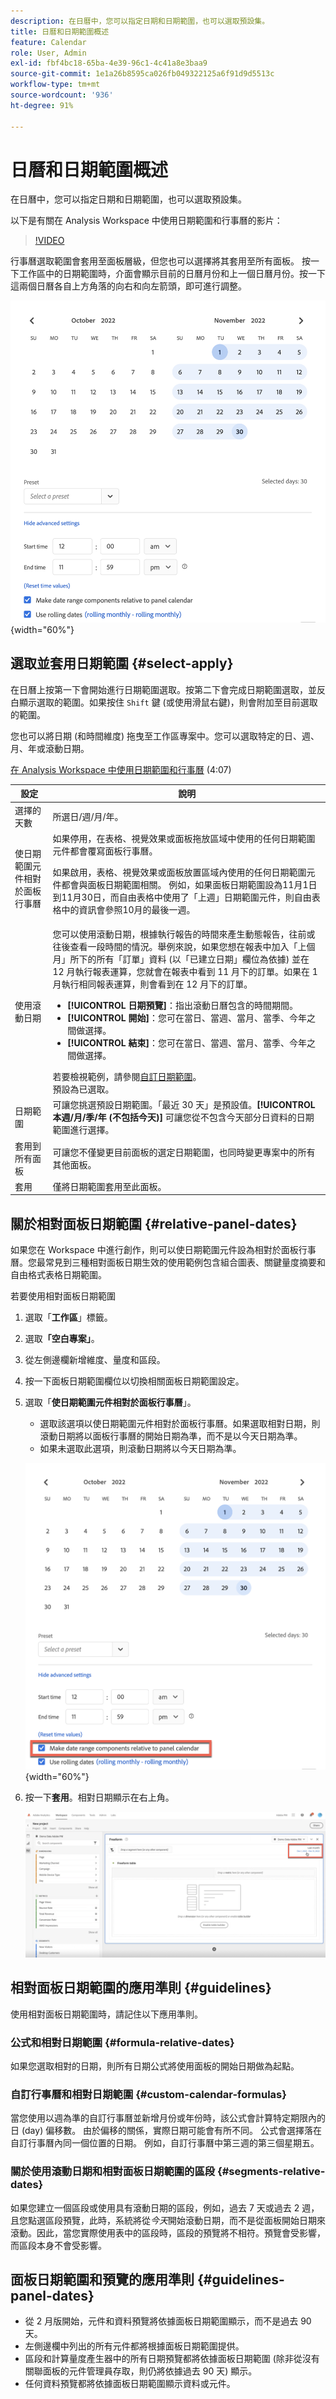 ```yaml
---
description: 在日曆中，您可以指定日期和日期範圍，也可以選取預設集。
title: 日曆和日期範圍概述
feature: Calendar
role: User, Admin
exl-id: fbf4bc18-65ba-4e39-96c1-4c41a8e3baa9
source-git-commit: 1e1a26b8595ca026fb049322125a6f91d9d5513c
workflow-type: tm+mt
source-wordcount: '936'
ht-degree: 91%

---
```


# 日曆和日期範圍概述

在日曆中，您可以指定日期和日期範圍，也可以選取預設集。

以下是有關在 Analysis Workspace 中使用日期範圍和行事曆的影片：

>[!VIDEO](https://video.tv.adobe.com/v/23973/?quality=12)

行事曆選取範圍會套用至面板層級，但您也可以選擇將其套用至所有面板。 按一下工作區中的日期範圍時，介面會顯示目前的日曆月份和上一個日曆月份。按一下這兩個日曆各自上方角落的向右和向左箭頭，即可進行調整。

![日曆](assets/aw_calendar2.png){width="60%"}

## 選取並套用日期範圍 {#select-apply}

在日曆上按第一下會開始進行日期範圍選取。按第二下會完成日期範圍選取，並反白顯示選取的範圍。如果按住 `Shift` 鍵 (或使用滑鼠右鍵)，則會附加至目前選取的範圍。

您也可以將日期 (和時間維度) 拖曳至工作區專案中。您可以選取特定的日、週、月、年或滾動日期。

[在 Analysis Workspace 中使用日期範圍和行事曆](https://experienceleague.adobe.com/docs/analytics-learn/tutorials/analysis-workspace/calendar-and-date-ranges/using-dates-in-analysis-workspace.html?lang=zh-Hant) (4:07)

| 設定 | 說明 |
|--- |--- |
| 選擇的天數 | 所選日/週/月/年。 |
| 使日期範圍元件相對於面板行事曆 | 如果停用，在表格、視覺效果或面板拖放區域中使用的任何日期範圍元件都會覆寫面板行事曆。 <p>如果啟用，表格、視覺效果或面板放置區域內使用的任何日期範圍元件都會與面板日期範圍相關。 例如，如果面板日期範圍設為11月1日到11月30日，而自由表格中使用了「上週」日期範圍元件，則自由表格中的資訊會參照10月的最後一週。 |
| 使用滾動日期 | 您可以使用滾動日期，根據執行報告的時間來產生動態報告，往前或往後查看一段時間的情況。舉例來說，如果您想在報表中加入「上個月」所下的所有「訂單」資料 (以「已建立日期」欄位為依據) 並在 12 月執行報表運算，您就會在報表中看到 11 月下的訂單。如果在 1 月執行相同報表運算，則會看到在 12 月下的訂單。<ul><li>**[!UICONTROL 日期預覽]**：指出滾動日曆包含的時間期間。</li><li>**[!UICONTROL 開始]**：您可在當日、當週、當月、當季、今年之間做選擇。</li><li>**[!UICONTROL 結束]**：您可在當日、當週、當月、當季、今年之間做選擇。</li></ul>若要檢視範例，請參閱[自訂日期範圍](/help/analyze/analysis-workspace/components/calendar-date-ranges/custom-date-ranges.md)。<br>預設為已選取。 |
| 日期範圍 | 可讓您挑選預設日期範圍。「最近 30 天」是預設值。**[!UICONTROL 本週/月/季/年 (不包括今天)]** 可讓您從不包含今天部分日資料的日期範圍進行選擇。 |
| 套用到所有面板 | 可讓您不僅變更目前面板的選定日期範圍，也同時變更專案中的所有其他面板。 |
| 套用 | 僅將日期範圍套用至此面板。 |

## 關於相對面板日期範圍 {#relative-panel-dates}

如果您在 Workspace 中進行創作，則可以使日期範圍元件設為相對於面板行事曆。您最常見到三種相對面板日期生效的使用範例包含組合圖表、關鍵量度摘要和自由格式表格日期範圍。

若要使用相對面板日期範圍

1. 選取「**工作區**」標籤。
1. 選取&#x200B;**「空白專案」**。
1. 從左側邊欄新增維度、量度和區段。
1. 按一下面板日期範圍欄位以切換相關面板日期範圍設定。
1. 選取「**使日期範圍元件相對於面板行事曆**」。
   * 選取該選項以使日期範圍元件相對於面板行事曆。如果選取相對日期，則滾動日期將以面板行事曆的開始日期為準，而不是以今天日期為準。
   * 如果未選取此選項，則滾動日期將以今天日期為準。

   ![相對面板日期](assets/relative-date-selected.png){width="60%"}

1. 按一下&#x200B;**套用**。相對日期顯示在右上角。

   ![自由格式的相對日期](assets/relative-date-range1.png)

## 相對面板日期範圍的應用準則 {#guidelines}

使用相對面板日期範圍時，請記住以下應用準則。

### 公式和相對日期範圍 {#formula-relative-dates}

如果您選取相對的日期，則所有日期公式將使用面板的開始日期做為起點。

### 自訂行事曆和相對日期範圍 {#custom-calendar-formulas}

當您使用以週為準的自訂行事曆並新增月份或年份時，該公式會計算特定期限內的日 (day) 偏移數。 由於偏移的關係，實際日期可能會有所不同。 公式會選擇落在自訂行事曆內同一個位置的日期。 例如，自訂行事曆中第三週的第三個星期五。

### 關於使用滾動日期和相對面板日期範圍的區段 {#segments-relative-dates}

如果您建立一個區段或使用具有滾動日期的區段，例如，過去 7 天或過去 2 週，且您點選區段預覽，此時，系統將從&#x200B;*今天*&#x200B;開始滾動日期，而不是從面板開始日期來滾動。因此，當您實際使用表中的區段時，區段的預覽將不相符。預覽會受影響，而區段本身不會受影響。

## 面板日期範圍和預覽的應用準則 {#guidelines-panel-dates}

* 從 2 月版開始，元件和資料預覽將依據面板日期範圍顯示，而不是過去 90 天。
* 左側邊欄中列出的所有元件都將根據面板日期範圍提供。
* 區段和計算量度產生器中的所有日期預覽都將依據面板日期範圍 (除非從沒有關聯面板的元件管理員存取，則仍將依據過去 90 天) 顯示。
* 任何資料預覽都將依據面板日期範圍顯示資料或元件。